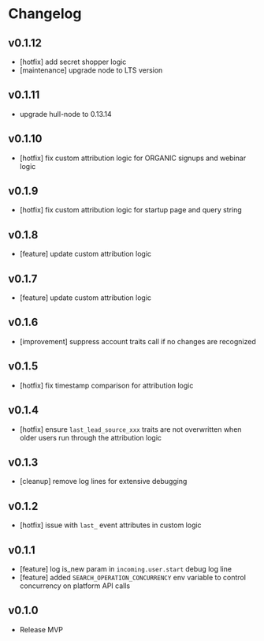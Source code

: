 # Changelog

## v0.1.12

- [hotfix] add secret shopper logic
- [maintenance] upgrade node to LTS version

## v0.1.11

- upgrade hull-node to 0.13.14

## v0.1.10

- [hotfix] fix custom attribution logic for ORGANIC signups and webinar logic

## v0.1.9

- [hotfix] fix custom attribution logic for startup page and query string

## v0.1.8

- [feature] update custom attribution logic

## v0.1.7

- [feature] update custom attribution logic

## v0.1.6

- [improvement] suppress account traits call if no changes are recognized

## v0.1.5

- [hotfix] fix timestamp comparison for attribution logic

## v0.1.4

- [hotfix] ensure `last_lead_source_xxx` traits are not overwritten when older users run through the attribution logic

## v0.1.3

- [cleanup] remove log lines for extensive debugging

## v0.1.2

- [hotfix] issue with `last_` event attributes in custom logic

## v0.1.1

- [feature] log is_new param in `incoming.user.start` debug log line
- [feature] added `SEARCH_OPERATION_CONCURRENCY` env variable to control concurrency on platform API calls

## v0.1.0

- Release MVP
